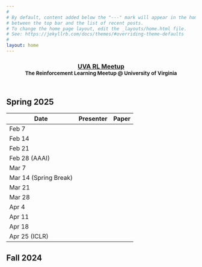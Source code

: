 ```yaml
---
#
# By default, content added below the "---" mark will appear in the home page
# between the top bar and the list of recent posts.
# To change the home page layout, edit the _layouts/home.html file.
# See: https://jekyllrb.com/docs/themes/#overriding-theme-defaults
#
layout: home
---
```


<header class="masthead">
    <div class="container">
        <h3 class="masthead-title">
            <a href="/" title="Home">UVA RL Meetup</a>
            <br><small>The Reinforcement Learning Meetup @ University of Virginia</small>
        </h3>
    </div>
</header>

## Spring 2025 

| Date | Presenter | Paper |
| - | -  | - |
| Feb 7  | | | 
| Feb 14  | | | 
| Feb 21  | | | 
| Feb 28 (AAAI) | | | 
| Mar 7  | | | 
| Mar 14 (Spring Break) | | | 
| Mar 21  | | | 
| Mar 28  | | |
| Apr 4  | | |
| Apr 11  | | |
| Apr 18  | | |
| Apr 25 (ICLR) | | |

## Fall 2024
